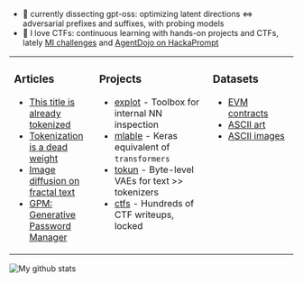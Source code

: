 - :mag_right: currently dissecting gpt-oss: optimizing latent directions $\iff$ adversarial prefixes and suffixes, with probing models
- :triangular_flag_on_post: I love CTFs: continuous learning with hands-on projects and CTFs, lately [MI challenges][github-casper] and [AgentDojo on HackaPrompt][hackaprompt-agent]

<table><tr><td valign="top" width="30%">

### Articles

- [This title is already tokenized][article-layers]
- [Tokenization is a dead weight][article-tokun]
- [Image diffusion on fractal text][article-diffusion]
- [GPM: Generative Password Manager][article-password]

</td><td valign="top" width="40%">

### Projects

- [explot][github-explot] - Toolbox for internal NN inspection
- [mlable][github-mlable] - Keras equivalent of `transformers`
- [tokun][github-tokun] - Byte-level VAEs for text >> tokenizers
- [ctfs][github-writeups] - Hundreds of CTF writeups, locked

</td><td valign="top" width="30%">

### Datasets

- [EVM contracts][huggingface-contracts]
- [ASCII art][huggingface-ascii-art]
- [ASCII images][huggingface-ascii-images]

</td></tr></table>

![My github stats][github-stats]

[article-diffusion]: https://huggingface.co/blog/apehex/image-diffusion-on-text
[article-password]: https://huggingface.co/blog/apehex/gpm
[article-layers]: https://huggingface.co/blog/apehex/this-title-is-already-tokenized
[article-tokun]: https://huggingface.co/blog/apehex/tokenization-is-a-dead-weight
[github-writeups]: https://github.com/Hackplayers/hackthebox-writeups

[github-casper]: https://github.com/thestephencasper/mechanistic_interpretability_challenge
[github-explot]: https://github.com/apehex/explot
[github-mlable]: https://github.com/apehex/mlable
[github-tokun]: https://github.com/apehex/tokun
[github-stats]: https://github-readme-stats.vercel.app/api?username=apehex&show_icons=true&theme=blue-green&count_private=true&include_all_commits=true

[hackaprompt-agent]: https://www.hackaprompt.com/track/trails_x_mats
[huggingface-ascii-art]: https://huggingface.co/datasets/apehex/ascii-art
[huggingface-ascii-images]: https://huggingface.co/datasets/apehex/ascii-art-datacompdr-12m
[huggingface-contracts]: https://huggingface.co/datasets/apehex/evm_contracts
